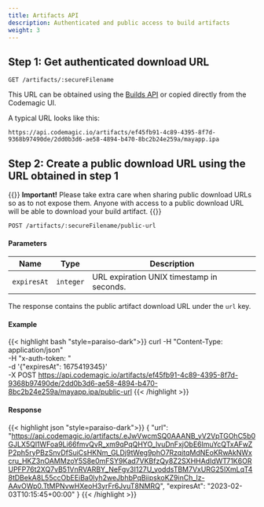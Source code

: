 ```yaml
---
title: Artifacts API
description: Authenticated and public access to build artifacts
weight: 3
---
```


## Step 1: Get authenticated download URL

`GET /artifacts/:secureFilename`

This URL can be obtained using the [Builds API](/rest-api/builds) or copied directly from the Codemagic UI.

A typical URL looks like this:

`https://api.codemagic.io/artifacts/ef45fb91-4c89-4395-8f7d-9368b97490de/2dd0b3d6-ae58-4894-b470-8bc2b24e259a/mayapp.ipa`

## Step 2: Create a public download URL using the URL obtained in step 1

{{<notebox>}}
**Important!** Please take extra care when sharing public download URLs so as to not expose them. Anyone with access to a public download URL will be able to download your build artifact.
{{</notebox>}}

`POST /artifacts/:secureFilename/public-url`

#### Parameters

| **Name**    | **Type**  | **Description**                          |
| ----------- | --------- | ---------------------------------------- |
| `expiresAt` | `integer` | URL expiration UNIX timestamp in seconds. |

The response contains the public artifact download URL under the `url` key.

#### Example

{{< highlight bash "style=paraiso-dark">}}
curl -H "Content-Type: application/json" \
  -H "x-auth-token: <API Token>" \
  -d '{"expiresAt": 1675419345}' \
  -X POST https://api.codemagic.io/artifacts/ef45fb91-4c89-4395-8f7d-9368b97490de/2dd0b3d6-ae58-4894-b470-8bc2b24e259a/mayapp.ipa/public-url
{{< /highlight >}}

#### Response

{{< highlight json "style=paraiso-dark">}}
{
  "url": "https://api.codemagic.io/artifacts/.eJwVwcmSQ0AAANB_yV2VpTGOhC5b0GJLX5Ql1WFoa9Li66fmvQvR_xm9qPqQHYO_lvuDnFxjObE6lmuYcQTxAFwZP2ph5ryPBzSnvDfSuiCsHKNm_GLDj9tWeg9phO7RzqitqMdNEoKRwAkNWxcru_HKZ3nOAMMzoY5S8e0mFSY9Kad7VKBfzQy8Z2SXHHAdIdWT71K6ORUPFP76t2XQ7vB51VnRVARBY_NeFgv3I127U_yoddsTBM7VxURG25lXmLqT48tDBekA8L55ccObEEiBa0lyh2weJbhbPqBiipskoKZ9inCh_lz-AAvOWp0.TtMPNvwHXeoH3yrFr6JvuT8NMRQ",
  "expiresAt": "2023-02-03T10:15:45+00:00"
}
{{< /highlight >}}

